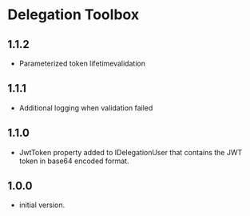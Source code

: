 # Delegation Toolbox
## 1.1.2
- Parameterized token lifetimevalidation

## 1.1.1

- Additional logging when validation failed

## 1.1.0

- JwtToken property added to IDelegationUser that contains the JWT token in base64 encoded format.

## 1.0.0

- initial version.